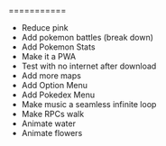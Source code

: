 ===========

- Reduce pink
- Add pokemon battles (break down)
- Add Pokemon Stats
- Make it a PWA
- Test with no internet after download
- Add more maps
- Add Option Menu
- Add Pokedex Menu
- Make music a seamless infinite loop
- Make RPCs walk
- Animate water
- Animate flowers
